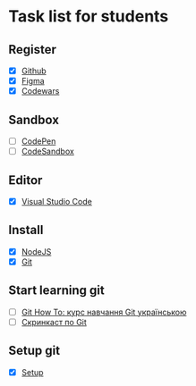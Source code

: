 # Task list for students

## Register

- [x] [Github](https://github.com/)
- [x] [Figma](https://www.figma.com)
- [x] [Codewars](https://www.codewars.com/)

## Sandbox

- [ ] [CodePen](https://codepen.io/)
- [ ] [CodeSandbox](https://codesandbox.io/)

## Editor

- [x] [Visual Studio Code](https://code.visualstudio.com/)

## Install

- [x] [NodeJS](https://nodejs.org/uk/)
- [x] [Git](https://git-scm.com/downloads)

## Start learning git

- [ ] [Git How To: курс навчання Git українською](https://githowto.com/uk)
- [ ] [Скринкаст по Git](http://learn.javascript.ru/screencast/git)

## Setup git

- [x] [Setup](https://githowto.com/uk/setup)